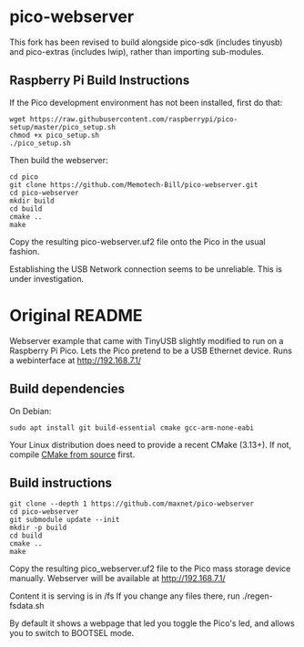 # pico-webserver

This fork has been revised to build alongside pico-sdk (includes tinyusb) and
pico-extras (includes lwip), rather than importing sub-modules.

## Raspberry Pi Build Instructions

If the Pico development environment has not been installed, first do that:

    wget https://raw.githubusercontent.com/raspberrypi/pico-setup/master/pico_setup.sh
    chmod +x pico_setup.sh
    ./pico_setup.sh

Then build the webserver:

    cd pico
    git clone https://github.com/Memotech-Bill/pico-webserver.git
    cd pico-webserver
    mkdir build
    cd build
    cmake ..
    make

Copy the resulting pico-webserver.uf2 file onto the Pico in the usual fashion.

Establishing the USB Network connection seems to be unreliable. This is under investigation.

# Original README

Webserver example that came with TinyUSB slightly modified to run on a Raspberry Pi Pico.
Lets the Pico pretend to be a USB Ethernet device. Runs a webinterface at http://192.168.7.1/

## Build dependencies

On Debian:

```
sudo apt install git build-essential cmake gcc-arm-none-eabi
```

Your Linux distribution does need to provide a recent CMake (3.13+).
If not, compile [CMake from source](https://cmake.org/download/#latest) first.

## Build instructions

```
git clone --depth 1 https://github.com/maxnet/pico-webserver
cd pico-webserver
git submodule update --init
mkdir -p build
cd build
cmake ..
make
```

Copy the resulting pico_webserver.uf2 file to the Pico mass storage device manually.
Webserver will be available at http://192.168.7.1/

Content it is serving is in /fs
If you change any files there, run ./regen-fsdata.sh

By default it shows a webpage that led you toggle the Pico's led, and allows you to switch to BOOTSEL mode.
